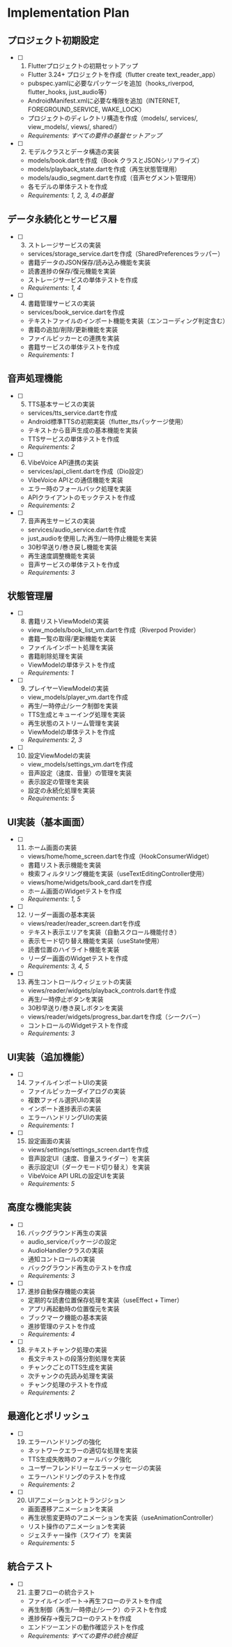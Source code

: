 # Implementation Plan

## プロジェクト初期設定

- [ ] 1. Flutterプロジェクトの初期セットアップ
  - Flutter 3.24+ プロジェクトを作成（flutter create text_reader_app）
  - pubspec.yamlに必要なパッケージを追加（hooks_riverpod, flutter_hooks, just_audio等）
  - AndroidManifest.xmlに必要な権限を追加（INTERNET, FOREGROUND_SERVICE, WAKE_LOCK）
  - プロジェクトのディレクトリ構造を作成（models/, services/, view_models/, views/, shared/）
  - _Requirements: すべての要件の基盤セットアップ_

- [ ] 2. モデルクラスとデータ構造の実装
  - models/book.dartを作成（Book クラスとJSONシリアライズ）
  - models/playback_state.dartを作成（再生状態管理用）
  - models/audio_segment.dartを作成（音声セグメント管理用）
  - 各モデルの単体テストを作成
  - _Requirements: 1, 2, 3, 4の基盤_

## データ永続化とサービス層

- [ ] 3. ストレージサービスの実装
  - services/storage_service.dartを作成（SharedPreferencesラッパー）
  - 書籍データのJSON保存/読み込み機能を実装
  - 読書進捗の保存/復元機能を実装
  - ストレージサービスの単体テストを作成
  - _Requirements: 1, 4_

- [ ] 4. 書籍管理サービスの実装
  - services/book_service.dartを作成
  - テキストファイルのインポート機能を実装（エンコーディング判定含む）
  - 書籍の追加/削除/更新機能を実装
  - ファイルピッカーとの連携を実装
  - 書籍サービスの単体テストを作成
  - _Requirements: 1_

## 音声処理機能

- [ ] 5. TTS基本サービスの実装
  - services/tts_service.dartを作成
  - Android標準TTSの初期実装（flutter_ttsパッケージ使用）
  - テキストから音声生成の基本機能を実装
  - TTSサービスの単体テストを作成
  - _Requirements: 2_

- [ ] 6. VibeVoice API連携の実装
  - services/api_client.dartを作成（Dio設定）
  - VibeVoice APIとの通信機能を実装
  - エラー時のフォールバック処理を実装
  - APIクライアントのモックテストを作成
  - _Requirements: 2_

- [ ] 7. 音声再生サービスの実装
  - services/audio_service.dartを作成
  - just_audioを使用した再生/一時停止機能を実装
  - 30秒早送り/巻き戻し機能を実装
  - 再生速度調整機能を実装
  - 音声サービスの単体テストを作成
  - _Requirements: 3_

## 状態管理層

- [ ] 8. 書籍リストViewModelの実装
  - view_models/book_list_vm.dartを作成（Riverpod Provider）
  - 書籍一覧の取得/更新機能を実装
  - ファイルインポート処理を実装
  - 書籍削除処理を実装
  - ViewModelの単体テストを作成
  - _Requirements: 1_

- [ ] 9. プレイヤーViewModelの実装
  - view_models/player_vm.dartを作成
  - 再生/一時停止/シーク制御を実装
  - TTS生成とキューイング処理を実装
  - 再生状態のストリーム管理を実装
  - ViewModelの単体テストを作成
  - _Requirements: 2, 3_

- [ ] 10. 設定ViewModelの実装
  - view_models/settings_vm.dartを作成
  - 音声設定（速度、音量）の管理を実装
  - 表示設定の管理を実装
  - 設定の永続化処理を実装
  - _Requirements: 5_

## UI実装（基本画面）

- [ ] 11. ホーム画面の実装
  - views/home/home_screen.dartを作成（HookConsumerWidget）
  - 書籍リスト表示機能を実装
  - 検索フィルタリング機能を実装（useTextEditingController使用）
  - views/home/widgets/book_card.dartを作成
  - ホーム画面のWidgetテストを作成
  - _Requirements: 1, 5_

- [ ] 12. リーダー画面の基本実装
  - views/reader/reader_screen.dartを作成
  - テキスト表示エリアを実装（自動スクロール機能付き）
  - 表示モード切り替え機能を実装（useState使用）
  - 読書位置のハイライト機能を実装
  - リーダー画面のWidgetテストを作成
  - _Requirements: 3, 4, 5_

- [ ] 13. 再生コントロールウィジェットの実装
  - views/reader/widgets/playback_controls.dartを作成
  - 再生/一時停止ボタンを実装
  - 30秒早送り/巻き戻しボタンを実装
  - views/reader/widgets/progress_bar.dartを作成（シークバー）
  - コントロールのWidgetテストを作成
  - _Requirements: 3_

## UI実装（追加機能）

- [ ] 14. ファイルインポートUIの実装
  - ファイルピッカーダイアログの実装
  - 複数ファイル選択UIの実装
  - インポート進捗表示の実装
  - エラーハンドリングUIの実装
  - _Requirements: 1_

- [ ] 15. 設定画面の実装
  - views/settings/settings_screen.dartを作成
  - 音声設定UI（速度、音量スライダー）を実装
  - 表示設定UI（ダークモード切り替え）を実装
  - VibeVoice API URLの設定UIを実装
  - _Requirements: 5_

## 高度な機能実装

- [ ] 16. バックグラウンド再生の実装
  - audio_serviceパッケージの設定
  - AudioHandlerクラスの実装
  - 通知コントロールの実装
  - バックグラウンド再生のテストを作成
  - _Requirements: 3_

- [ ] 17. 進捗自動保存機能の実装
  - 定期的な読書位置保存処理を実装（useEffect + Timer）
  - アプリ再起動時の位置復元を実装
  - ブックマーク機能の基本実装
  - 進捗管理のテストを作成
  - _Requirements: 4_

- [ ] 18. テキストチャンク処理の実装
  - 長文テキストの段落分割処理を実装
  - チャンクごとのTTS生成を実装
  - 次チャンクの先読み処理を実装
  - チャンク処理のテストを作成
  - _Requirements: 2_

## 最適化とポリッシュ

- [ ] 19. エラーハンドリングの強化
  - ネットワークエラーの適切な処理を実装
  - TTS生成失敗時のフォールバック強化
  - ユーザーフレンドリーなエラーメッセージの実装
  - エラーハンドリングのテストを作成
  - _Requirements: 2_

- [ ] 20. UIアニメーションとトランジション
  - 画面遷移アニメーションを実装
  - 再生状態変更時のアニメーションを実装（useAnimationController）
  - リスト操作のアニメーションを実装
  - ジェスチャー操作（スワイプ）を実装
  - _Requirements: 5_

## 統合テスト

- [ ] 21. 主要フローの統合テスト
  - ファイルインポート→再生フローのテストを作成
  - 再生制御（再生/一時停止/シーク）のテストを作成
  - 進捗保存→復元フローのテストを作成
  - エンドツーエンドの動作確認テストを作成
  - _Requirements: すべての要件の統合検証_